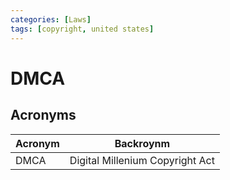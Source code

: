 ```yaml
---
categories: [Laws]
tags: [copyright, united states]
---
```


# DMCA

## Acronyms

| Acronym | Backroynm |
| - | - |
| DMCA | Digital Millenium Copyright Act |
